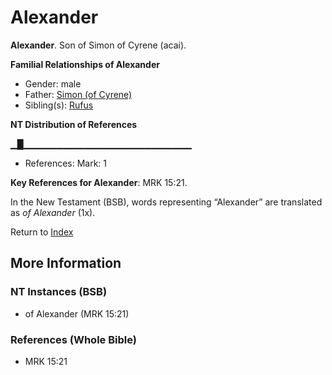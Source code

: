 # Alexander
**Alexander**. 
Son of Simon of Cyrene (acai). 




**Familial Relationships of Alexander**


* Gender: male
* Father: [Simon (of Cyrene)](Simon.5.md)
* Sibling(s): [Rufus](Rufus.md)


**NT Distribution of References**

▁█▁▁▁▁▁▁▁▁▁▁▁▁▁▁▁▁▁▁▁▁▁▁▁▁▁
* References: Mark: 1



**Key References for Alexander**: 
MRK 15:21. 




In the New Testament (BSB), words representing “Alexander” are translated as 
*of Alexander* (1x). 


Return to [Index](00-Index.md)

## More Information

### NT Instances (BSB)

* of Alexander (MRK 15:21)



### References (Whole Bible)

* MRK 15:21



